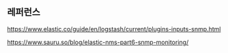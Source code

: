 
## 레퍼런스 ##

https://www.elastic.co/guide/en/logstash/current/plugins-inputs-snmp.html

https://www.sauru.so/blog/elastic-nms-part6-snmp-monitoring/
